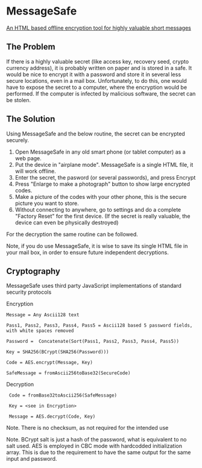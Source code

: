 MessageSafe
===========

[An HTML based offline encryption tool for highly valuable short messages](https://messagesafe.github.io/)

## The Problem

If there is a highly valuable secret (like access key, recovery seed, crypto currency address), it is probably written on paper and is stored in a safe. It would be nice to encrypt it with a password and store it in several less secure locations, even in a mail box. Unfortunately, to do this, one would have to expose the secret to a computer, where the encryption would be performed. If the computer is infected by malicious software, the secret can be stolen. 

## The Solution

Using MessageSafe and the below routine, the secret can be encrypted securely.

1. Open MessageSafe in any old smart phone (or tablet computer) as a web page.  
2. Put the device in "airplane mode". MessageSafe is a single HTML file, it will work offline.
3. Enter the secret, the pasword (or several passwords), and press Encrypt
4. Press "Enlarge to make a photograph" button to show large encrypted codes.
4. Make a picture of the codes with your other phone, this is the secure picture you want to store.
5. Without connecting to anywhere, go to settings and do a complete "Factory Reset" for the first device. (If the secret is really valuable, the device can even be physically destroyed)

For the decryption the same routine can be followed. 

Note, if you do use MessageSafe, it is wise to save its single HTML file in your mail box, in order to ensure future independent decryptions.

## Cryptography

MessageSafe uses third party JavaScript implementations of standard security protocols 

Encryption

    Message = Any Ascii128 text

    Pass1, Pass2, Pass3, Pass4, Pass5 = Ascii128 based 5 password fields, with white spaces removed

    Password =  Concatenate(Sort(Pass1, Pass2, Pass3, Pass4, Pass5))

    Key = SHA256(BCrypt(SHA256(Password)))		

    Code = AES.encrypt(Message, Key)
    
    SafeMessage = fromAscii256toBase32(SecureCode)
    
Decryption

     Code = fromBase32toAscii256(SafeMessage)
     
     Key = <see in Encryption>		
	
     Message = AES.decrypt(Code, Key)
    
    
Note. There is no checksum, as not required for the intended use

Note. BCrypt salt is just a hash of the password, what is equivalent to no salt used. AES is employed in CBC mode with hardcodded initialization array. This is due to the requirement to have the same output for the same input and password. 





